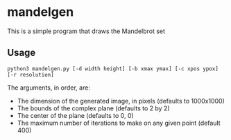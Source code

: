# mandelgen

This is a simple program that draws the Mandelbrot set

## Usage

`python3 mandelgen.py [-d width height] [-b xmax ymax] [-c xpos ypox] [-r resolution]`

The arguments, in order, are:

- The dimension of the generated image, in pixels (defaults to 1000x1000)
- The bounds of the complex plane (defaults to 2 by 2)
- The center of the plane (defaults to 0, 0)
- The maximum number of iterations to make on any given point (default 400)
